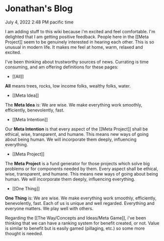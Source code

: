 # Jonathan's Blog
July 4, 2022 2:48 PM pacific time

I am adding stuff to this wiki because i'm excited and feel comfortable. I'm delighted that I am getting positive feedback. People here in the [[Meta Project]] seem to be genuinely interested in hearing each other. This is so unusual in modern life. It makes me feel at home, warm, relaxed and excited.

I've been thinking about trustworthy sources of news. Currating is time consuming, and am offering definitions for these pages:

- [[All]]  

**All** means trees, rocks, low income folks, wealthy folks, water.

- [[Meta Idea]]  

The **Meta Idea** is: We are wise. We make everything work smoothly, efficiently, benevolently, fast.

- [[Meta Intention]]  

Our **Meta Intention** is that every aspect of the [[Meta Project]] shall be ethical, wise, transparent, and humane. This means new ways of going about being human. We will incorporate them deeply, influencing everything.

- [[Meta Project]]  

The **Meta Project** is a fund generator for those projects which solve big problems or for components needed by them. Every aspect shall be ethical, wise, transparent, and humane. This means new ways of going about being human. We will incorporate them deeply, influencing everything.

- [[One Thing]]  

**One Thing** is: We are wise. We make everything work smoothly, efficiently, benevolently, fast. Each of us is unique and well regarded. Everything and everyone matters. We play well with others.

Regarding the [[The Way/Concepts and Ideas/Meta Game]], i've been thinking that we can have a ranking system for benefit created, or not. Value is similar to benefit but is easily gamed (pillaging, etc.) so some more thought is needed.
